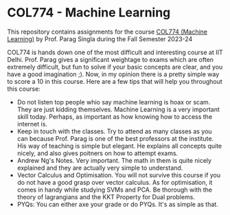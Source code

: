 # COL774 - Machine Learning

This repository contains assignments for the course [COL774 (Machine Learning)](https://www.cse.iitd.ac.in/~parags/teaching/col774/) by Prof. Parag Singla during the Fall Semester 2023-24

COL774 is hands down one of the most difficult and interesting course at IIT Delhi. Prof. Parag gives a significant weightage to exams which are often extremely difficult, but fun to solve if your basic concepts are clear, and you have a good imagination ;). Now, in my opinion there is a pretty simple way to score a 10 in this course. Here are a few tips that will help you throughout this course:

 - Do not listen top people whio say machine learning is hoax or scam. They are just kidding themselves. Machine Learning is a very important skill today. Perhaps, as important as how knowing how to access the internet is.
 - Keep in touch with the classes. Try to attend as many classes as you can because Prof. Parag is one of the best professors at the institute. His way of teaching is simple but elegant. He explains all concepts quite nicely, and also gives poitners on how to attempt exams.
 - Andrew Ng's Notes. Very important. The math in them is quite nicely explained and they are actually very simple to understand.
 - Vector Calculus and Optimisation. You will not survive this course if you do not have a good grasp over vector calculus. As for optimisation, it comes in handy while studying SVMs and PCA. Be thorough with the theory of lagrangians and the KKT Property for Dual problems.
 - PYQs: You can either axe your grade or do PYQs. It's as simple as that.
